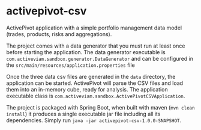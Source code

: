 # activepivot-csv
ActivePivot application with a simple portfolio management data model (trades, products, risks and aggregations).

The project comes with a data generator that you must run at least once before starting the application.
The data generator executable is `com.activeviam.sandbox.generator.DataGenerator` and can be configured in the `src/main/resources/application.properties` file

Once the three data csv files are generated in the `data` directory, the application can be started. ActivePivot will parse the CSV files and load them into an in-memory cube, ready for analysis. The application executable class is `com.activeviam.sandbox.ActivePivotCSVApplication`.

The project is packaged with Spring Boot, when built with maven (`mvn clean install`) it produces a single executable jar file including all its dependencies. Simply run `java -jar activepivot-csv-1.0.0-SNAPSHOT`.
